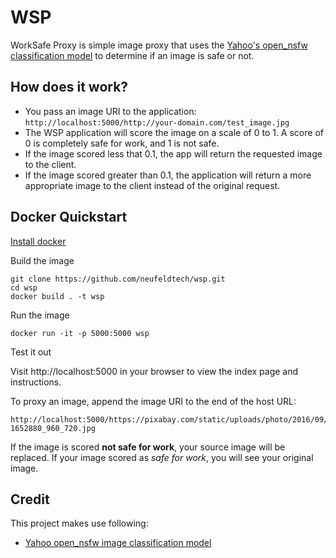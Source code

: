 # WSP
WorkSafe Proxy is simple image proxy that uses the [Yahoo's open_nsfw classification model](https://github.com/yahoo/open_nsfw) to determine if an image is safe or not.

## How does it work?
- You pass an image URI to the application: `http://localhost:5000/http://your-domain.com/test_image.jpg`
- The WSP application will score the image on a scale of 0 to 1. A score of 0 is completely safe for work, and 1 is not safe.
- If the image scored less that 0.1, the app will return the requested image to the client.
- If the image scored greater than 0.1, the application will return a more appropriate image to the client instead of the original request. 

## Docker Quickstart

[Install docker](https://docs.docker.com/engine/installation)

Build the image
```
git clone https://github.com/neufeldtech/wsp.git
cd wsp
docker build . -t wsp
```

Run the image
```
docker run -it -p 5000:5000 wsp
```

Test it out

Visit http://localhost:5000 in your browser to view the index page and instructions.

To proxy an image, append the image URI to the end of the host URL:
```
http://localhost:5000/https://pixabay.com/static/uploads/photo/2016/09/07/23/10/cat-1652880_960_720.jpg
``` 
If the image is scored **not safe for work**, your source image will be replaced. If your image scored as *safe for work*, you will see your original image.

## Credit

This project makes use following:

- [Yahoo open_nsfw image classification model](https://github.com/yahoo/open_nsfw)